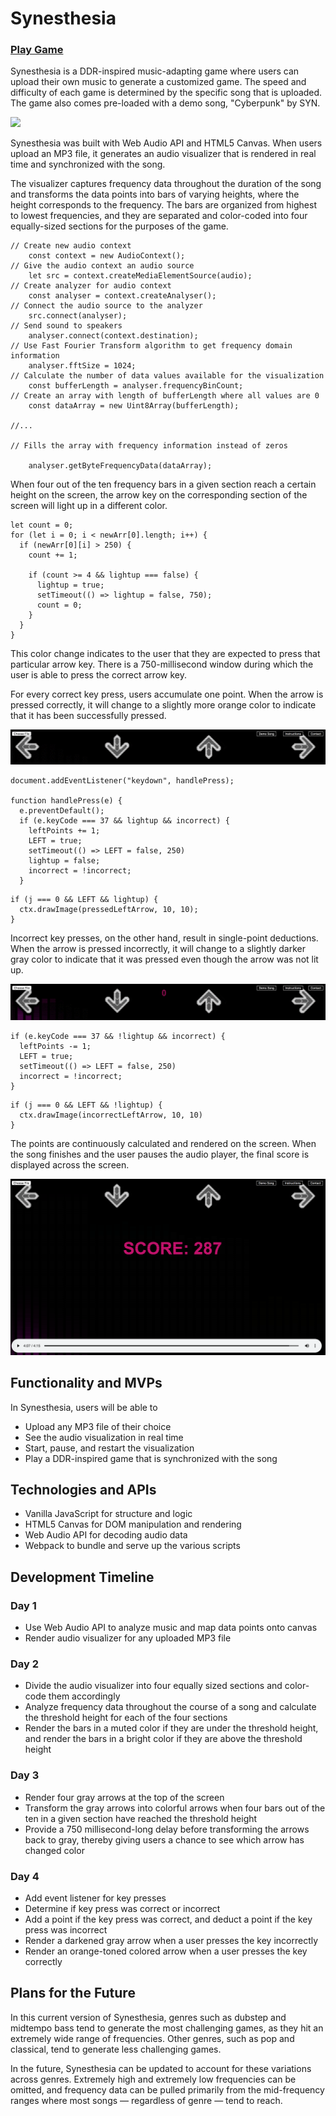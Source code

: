 # Synesthesia

### [Play Game](https://nian-hu.github.io/Synesthesia/)

Synesthesia is a DDR-inspired music-adapting game where users can upload their own music to generate a customized game. The speed and difficulty of each game is determined by the specific song that is uploaded. The game also comes pre-loaded with a demo song, "Cyberpunk" by SYN.

![](src/assets/synesthesia-gif.gif)

Synesthesia was built with Web Audio API and HTML5 Canvas. When users upload an MP3 file, it generates an audio visualizer that is rendered in real time and synchronized with the song. 

The visualizer captures frequency data throughout the duration of the song and transforms the data points into bars of varying heights, where the height corresponds to the frequency. The bars are organized from highest to lowest frequencies, and they are separated and color-coded into four equally-sized sections for the purposes of the game.

```
// Create new audio context
    const context = new AudioContext();
// Give the audio context an audio source
    let src = context.createMediaElementSource(audio);
// Create analyzer for audio context
    const analyser = context.createAnalyser();
// Connect the audio source to the analyzer
    src.connect(analyser);
// Send sound to speakers
    analyser.connect(context.destination);
// Use Fast Fourier Transform algorithm to get frequency domain information
    analyser.fftSize = 1024;
// Calculate the number of data values available for the visualization
    const bufferLength = analyser.frequencyBinCount;
// Create an array with length of bufferLength where all values are 0
    const dataArray = new Uint8Array(bufferLength);
    
//...

// Fills the array with frequency information instead of zeros
    
    analyser.getByteFrequencyData(dataArray);
```

When four out of the ten frequency bars in a given section reach a certain height on the screen, the arrow key on the corresponding section of the screen will light up in a different color.

```
let count = 0;
for (let i = 0; i < newArr[0].length; i++) {
  if (newArr[0][i] > 250) {
    count += 1;

    if (count >= 4 && lightup === false) {
      lightup = true;
      setTimeout(() => lightup = false, 750);
      count = 0;
    }
  } 
}
```

This color change indicates to the user that they are expected to press that particular arrow key. There is a 750-millisecond window during which the user is able to press the correct arrow key. 

For every correct key press, users accumulate one point. When the arrow is pressed correctly, it will change to a slightly more orange color to indicate that it has been successfully pressed.

![](src/assets/correct-key-press.gif)

```
document.addEventListener("keydown", handlePress);
          
function handlePress(e) {
  e.preventDefault();
  if (e.keyCode === 37 && lightup && incorrect) {
    leftPoints += 1;
    LEFT = true;
    setTimeout(() => LEFT = false, 250)
    lightup = false;
    incorrect = !incorrect;
  } 
```

```
if (j === 0 && LEFT && lightup) {
  ctx.drawImage(pressedLeftArrow, 10, 10);
}
```

Incorrect key presses, on the other hand, result in single-point deductions. When the arrow is pressed incorrectly, it will change to a slightly darker gray color to indicate that it was pressed even though the arrow was not lit up.

![](src/assets/incorrect-key-press.gif)

```
if (e.keyCode === 37 && !lightup && incorrect) {
  leftPoints -= 1;
  LEFT = true;
  setTimeout(() => LEFT = false, 250)
  incorrect = !incorrect;
} 
```

```
if (j === 0 && LEFT && !lightup) {
  ctx.drawImage(incorrectLeftArrow, 10, 10)
}
```

The points are continuously calculated and rendered on the screen. When the song finishes and the user pauses the audio player, the final score is displayed across the screen.


![](src/assets/final-score.png)

## Functionality and MVPs

In Synesthesia, users will be able to
* Upload any MP3 file of their choice
* See the audio visualization in real time
* Start, pause, and restart the visualization
* Play a DDR-inspired game that is synchronized with the song

## Technologies and APIs

* Vanilla JavaScript for structure and logic
* HTML5 Canvas for DOM manipulation and rendering
* Web Audio API for decoding audio data
* Webpack to bundle and serve up the various scripts

## Development Timeline

### Day 1
* Use Web Audio API to analyze music and map data points onto canvas
* Render audio visualizer for any uploaded MP3 file

### Day 2
* Divide the audio visualizer into four equally sized sections and color-code them accordingly
* Analyze frequency data throughout the course of a song and calculate the threshold height for each of the four sections
* Render the bars in a muted color if they are under the threshold height, and render the bars in a bright color if they are above the threshold height

### Day 3
* Render four gray arrows at the top of the screen
* Transform the gray arrows into colorful arrows when four bars out of the ten in a given section have reached the threshold height
* Provide a 750 millisecond-long delay before transforming the arrows back to gray, thereby giving users a chance to see which arrow has changed color

### Day 4
* Add event listener for key presses
* Determine if key press was correct or incorrect 
* Add a point if the key press was correct, and deduct a point if the key press was incorrect
* Render a darkened gray arrow when a user presses the key incorrectly
* Render an orange-toned colored arrow when a user presses the key correctly

## Plans for the Future

In this current version of Synesthesia, genres such as dubstep and midtempo bass tend to generate the most challenging games, as they hit an extremely wide range of frequencies. Other genres, such as pop and classical, tend to generate less challenging games. 

In the future, Synesthesia can be updated to account for these variations across genres. Extremely high and extremely low frequencies can be omitted, and frequency data can be pulled primarily from the mid-frequency ranges where most songs — regardless of genre — tend to reach. 